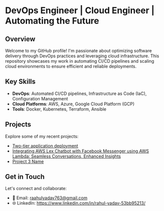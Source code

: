 # DevOps Engineer | Cloud Engineer | Automating the Future 

## Overview

Welcome to my GitHub profile! I'm passionate about optimizing software delivery through DevOps practices and leveraging cloud infrastructure. This repository showcases my work in automating CI/CD pipelines and scaling cloud environments to ensure efficient and reliable deployments.

## Key Skills

- **DevOps**: Automated CI/CD pipelines, Infrastructure as Code (IaC), Configuration Management
- **Cloud Platforms**: AWS, Azure, Google Cloud Platform (GCP)
- **Tools**: Docker, Kubernetes, Terraform, Ansible

## Projects

Explore some of my recent projects:
- [Two-tier application deployment](https://lnkd.in/g_WzDiV2)
- [Integrating AWS Lex Chatbot with Facebook Messenger using AWS Lambda: Seamless Conversations, Enhanced Insights](https://lnkd.in/g_WzDiV2)
- [Project 3 Name](#link-to-project3)

## Get in Touch

Let's connect and collaborate:
- 📧 Email: raahulyadav763@gmail.com
- 🌐 LinkedIn: https://www.linkedin.com/in/rahul-yadav-53bb95213/

<!---
Raa9/Raa9 is a ✨ special ✨ repository because its `README.md` (this file) appears on your GitHub profile.
You can click the Preview link to take a look at your changes.
--->
